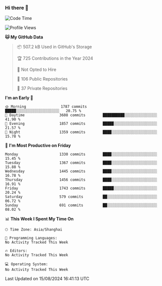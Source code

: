 ### Hi there 👋

<!--
**qbosen/qbosen** is a ✨ _special_ ✨ repository because its `README.md` (this file) appears on your GitHub profile.

Here are some ideas to get you started:

- 🔭 I’m currently working on ...
- 🌱 I’m currently learning ...
- 👯 I’m looking to collaborate on ...
- 🤔 I’m looking for help with ...
- 💬 Ask me about ...
- 📫 How to reach me: ...
- 😄 Pronouns: ...
- ⚡ Fun fact: ...
-->

<!--START_SECTION:waka-->
![Code Time](http://img.shields.io/badge/Code%20Time-2%2C111%20hrs%2036%20mins-blue)

![Profile Views](http://img.shields.io/badge/Profile%20Views-0-blue)

**🐱 My GitHub Data** 

> 📦 507.2 kB Used in GitHub's Storage 
 > 
> 🏆 725 Contributions in the Year 2024
 > 
> 🚫 Not Opted to Hire
 > 
> 📜 106 Public Repositories 
 > 
> 🔑 37 Private Repositories 
 > 
**I'm an Early 🐤** 

```text
🌞 Morning                1787 commits        █████░░░░░░░░░░░░░░░░░░░░   20.75 % 
🌆 Daytime                3608 commits        ██████████░░░░░░░░░░░░░░░   41.90 % 
🌃 Evening                1857 commits        █████░░░░░░░░░░░░░░░░░░░░   21.57 % 
🌙 Night                  1359 commits        ████░░░░░░░░░░░░░░░░░░░░░   15.78 % 
```
📅 **I'm Most Productive on Friday** 

```text
Monday                   1330 commits        ████░░░░░░░░░░░░░░░░░░░░░   15.45 % 
Tuesday                  1367 commits        ████░░░░░░░░░░░░░░░░░░░░░   15.88 % 
Wednesday                1445 commits        ████░░░░░░░░░░░░░░░░░░░░░   16.78 % 
Thursday                 1456 commits        ████░░░░░░░░░░░░░░░░░░░░░   16.91 % 
Friday                   1743 commits        █████░░░░░░░░░░░░░░░░░░░░   20.24 % 
Saturday                 579 commits         ██░░░░░░░░░░░░░░░░░░░░░░░   06.72 % 
Sunday                   691 commits         ██░░░░░░░░░░░░░░░░░░░░░░░   08.02 % 
```


📊 **This Week I Spent My Time On** 

```text
🕑︎ Time Zone: Asia/Shanghai

💬 Programming Languages: 
No Activity Tracked This Week

🔥 Editors: 
No Activity Tracked This Week

💻 Operating System: 
No Activity Tracked This Week
```


 Last Updated on 15/08/2024 16:41:13 UTC
<!--END_SECTION:waka-->
